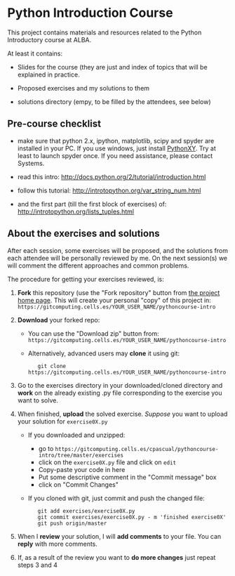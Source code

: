 Python Introduction Course
==========================

This project contains materials and resources related to the Python Introductory
course at ALBA.

At least it contains:

- Slides for the course (they are just and index of topics that will be 
  explained in practice.

- Proposed exercises and my solutions to them

- solutions directory (empy, to be filled by the attendees, see below)

Pre-course checklist
--------------------

- make sure that python 2.x, ipython, matplotlib, scipy and spyder are 
  installed in your PC. If you use windows, just install 
  [PythonXY](http://python-xy.github.io). Try at least to launch spyder once. 
  If you need assistance, please contact Systems.

- read this intro: http://docs.python.org/2/tutorial/introduction.html

- follow this tutorial: http://introtopython.org/var_string_num.html

- and the first part (till the first block of exercises) of:
  http://introtopython.org/lists_tuples.html

About the exercises and solutions
---------------------------------

After each session, some exercises will be proposed, and the solutions from 
each attendee will be personally reviewed by me. On the next session(s) we will 
comment the different approaches and common problems.

The procedure for getting your exercises reviewed, is:

1. **Fork** this repository (use the "Fork repository" button from 
   [the project home page](https://gitcomputing.cells.es/cpascual/pythoncourse-intro).
    This will create your personal "copy" of this project in:
    `https://gitcomputing.cells.es/YOUR_USER_NAME/pythoncourse-intro`

2. **Download** your forked repo: 
   - You can use the "Download zip" button from: 
    `https://gitcomputing.cells.es/YOUR_USER_NAME/pythoncourse-intro`
   - Alternatively, advanced users may **clone** it using git:
   
            git clone https://gitcomputing.cells.es/YOUR_USER_NAME/pythoncourse-intro

3. Go to the exercises directory in your downloaded/cloned directory and 
   **work** on the already existing .py file corresponding to the exercise you 
   want to solve.

4. When finished, **upload** the solved exercise. *Suppose* you want to upload 
   your solution for `exercise0X.py`
   - If you downloaded and unzipped:
      - go to `https://gitcomputing.cells.es/cpascual/pythoncourse-intro/tree/master/exercises`
      - click on the `exercise0X.py` file and click on `edit`
      - Copy-paste your code in here
      - Put some descriptive comment in the "Commit message" box
      - click on "Commit Changes"
   - If you cloned with git, just commit and push the changed file:
        
            git add exercises/exercise0X.py
            git commit exercises/exercise0X.py - m 'finished exercise0X'
            git push origin/master

5. When I **review** your solution, I will **add comments** to your file. You 
   can **reply** with more comments.

6. If, as a result of the review you want to **do more changes** just repeat 
   steps 3 and 4
